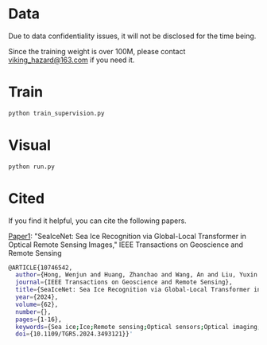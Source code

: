 # Data
Due to data confidentiality issues, it will not be disclosed for the time being. 

Since the training weight is over 100M, please contact viking_hazard@163.com if you need it.

# Train
```bash
python train_supervision.py
```

# Visual
```bash
python run.py
```

# Cited
If you find it helpful, you can cite the following papers.

[Paper1](https://ieeexplore.ieee.org/document/10746542): "SeaIceNet: Sea Ice Recognition via Global-Local Transformer in Optical Remote Sensing Images," IEEE Transactions on Geoscience and Remote Sensing 

```bash
@ARTICLE{10746542,
  author={Hong, Wenjun and Huang, Zhanchao and Wang, An and Liu, Yuxin and Cai, Junchao and Su, Hua},
  journal={IEEE Transactions on Geoscience and Remote Sensing}, 
  title={SeaIceNet: Sea Ice Recognition via Global-Local Transformer in Optical Remote Sensing Images}, 
  year={2024},
  volume={62},
  number={},
  pages={1-16},
  keywords={Sea ice;Ice;Remote sensing;Optical sensors;Optical imaging;Integrated optics;Image segmentation;Feature extraction;Data mining;Accuracy;Climate change;Deep learning;sea ice recognition;semantic segmentation;Transformer model},
  doi={10.1109/TGRS.2024.3493121}}'

